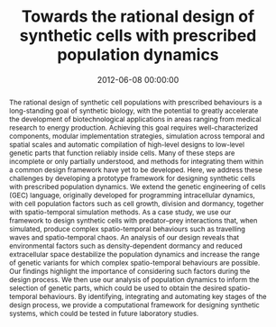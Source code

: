 ---
title: "Towards the rational design of synthetic cells with prescribed population dynamics"
subtitle: ""
summary: ""
authors: 
- Dalchau N
- Smith MJ
- Martin S
- Brown JR
- Emmott S
- Phillips A


tags: []
categories: [Synthetic Biology, Pattern Formation]
date: 2012-06-08 00:00:00
publishDate: 2012-06-08 00:00:00
featured: false
draft: false
publication: 'Journal of the Royal Society Interface'
publication_types: ["2"]

doi: 'http://dx.doi.org/10.1098/rsif.2012.0280'
abstract: The rational design of synthetic cell populations with prescribed behaviours is a long-standing goal of synthetic biology, with the potential to greatly accelerate the development of biotechnological applications in areas ranging from medical research to energy production. Achieving this goal requires well-characterized components, modular implementation strategies, simulation across temporal and spatial scales and automatic compilation of high-level designs to low-level genetic parts that function reliably inside cells. Many of these steps are incomplete or only partially understood, and methods for integrating them within a common design framework have yet to be developed. Here, we address these challenges by developing a prototype framework for designing synthetic cells with prescribed population dynamics. We extend the genetic engineering of cells (GEC) language, originally developed for programming intracellular dynamics, with cell population factors such as cell growth, division and dormancy, together with spatio-temporal simulation methods. As a case study, we use our framework to design synthetic cells with predator–prey interactions that, when simulated, produce complex spatio-temporal behaviours such as travelling waves and spatio-temporal chaos. An analysis of our design reveals that environmental factors such as density-dependent dormancy and reduced extracellular space destabilize the population dynamics and increase the range of genetic variants for which complex spatio-temporal behaviours are possible. Our findings highlight the importance of considering such factors during the design process. We then use our analysis of population dynamics to inform the selection of genetic parts, which could be used to obtain the desired spatio-temporal behaviours. By identifying, integrating and automating key stages of the design process, we provide a computational framework for designing synthetic systems, which could be tested in future laboratory studies.

projects: []
---